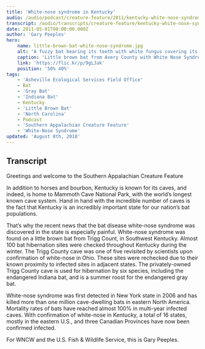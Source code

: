 ```yaml
---
title: 'White-nose syndrome in Kentucky'
audio: /audio/podcast/creature-feature/2011/kentucky-white-nose-syndrome.mp3
transcript: /audio/transcripts/creature-feature/kentucky-white-nose-syndrome.pdf
date: 2011-05-01T00:00:00.000Z
author: 'Gary Peeples'
hero:
    name: little-brown-bat-white-nose-syndrome.jpg
    alt: 'A fuzzy bat bearing its teeth with white fungus covering its face.'
    caption: 'Little brown bat from Avery County with White Nose Syndrome. <a href="https://flic.kr/p/9gLJak">Photo</a> by Gabrielle Graeter, NCWRC.'
    link: 'https://flic.kr/p/9gLJak'
    position: '50% 40%'
tags:
    - 'Asheville Ecological Services Field Office'
    - Bat
    - 'Gray Bat'
    - 'Indiana Bat'
    - Kentucky
    - 'Little Brown Bat'
    - 'North Carolina'
    - Podcast
    - 'Southern Appalachian Creature Feature'
    - 'White-Nose Syndrome'
updated: 'August 8th, 2018'
---
```


## Transcript

Greetings and welcome to the Southern Appalachian Creature Feature

In addition to horses and bourbon, Kentucky is known for its caves, and indeed, is home to Mammoth Cave National Park, with the world’s longest known cave system. Hand in hand with the incredible number of caves is the fact that Kentucky is an incredibly important state for our nation’s bat populations.

That’s why the recent news that the bat disease white-nose syndrome was discovered in the state is especially painful. White-nose syndrome was found on a little brown bat from Trigg Count, in Southwest Kentucky. Almost 100 bat hibernation sites were checked throughout Kentucky during the winter.  The Trigg County cave was one of five revisited by scientists upon confirmation of white-nose in Ohio.  These sites were rechecked due to their known proximity to infected sites in adjacent states.  The privately-owned Trigg County cave is used for hibernation by six species, including the endangered Indiana bat, and is a summer roost for the endangered gray bat.

White-nose syndrome was first detected in New York state in 2006 and has killed more than one million cave-dwelling bats in eastern North America.  Mortality rates of bats have reached almost 100% in multi-year infected caves. With confirmation of white-nose in Kentucky, a total of 16 states, mostly in the eastern U.S., and three Canadian Provinces have now been confirmed infected.

For WNCW and the U.S. Fish & Wildlife Service, this is Gary Peeples.
